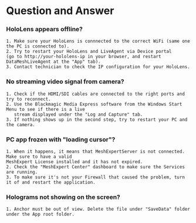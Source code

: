# Question and Answer

### HoloLens appears offline?
```
1. Make sure your HoloLens is connnected to the correct WiFi (same one the PC is connected to).
2. Try to restart your HoloLens and LiveAgent via Device portal 
(go to http://your-hololens-ip in your browser, and restart DataMeshLiveAgent at the "App" tab).   
3. Contact technician to check the IP configuration for your HoloLens.
```

### No streaming video signal from camera? 
```
1. Check if the HDMI/SDI cables are connected to the right ports and try to reconnect.   
2. Use the Blackmagic Media Express software from the Windows Start Menu to see if there is a live
   stream displayed under the "Log and Capture" tab.
3. If nothing shows up in the second step, try to restart your PC and the camera.
```

### PC app frozen with "loading cursor"?
```
1. When it happens, it means that MeshExpertServer is not connected. Make sure to have a valid 
MeshExpert License installed and it has not expired.
2. Check the "MeshExpert Center" dashboard to make sure the Services are running.
3. To make sure it's not your Firewall that caused the problem, turn it of and restart the application.
```

### Holograms not showing on the screen?
```
1. Anchor must be out of view. Delete the file under "SaveData" folder under the App root folder.
```
